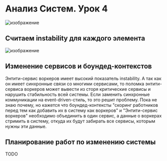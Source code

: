 # Анализ Систем. Урок 4

![изображение](https://github.com/mechanicalmachine/systems-analysis/assets/30704273/4ec325e8-1d54-49fb-b6fd-cb1e6201f49b)

## Считаем instability для каждого элемента

![изображение](https://github.com/mechanicalmachine/systems-analysis/assets/30704273/5cef1abb-04f1-45bf-8c9f-c7ef6d379dfb)


## Изменение сервисов и боундед-контекстов

Энтити-сервис воркеров имеет высокий показатель instability. А так как он имеет синхронные связи со многими сервисами, то поломка энтити-сервиса воркеров может вывести из сторя критические сервисы и нарушить стабильность всей системы. Если заменить синхронные коммуникации на event-driven-стиль, то это решит проблему. Пока не знаю почему, но кажется что боундед-контексты "скоринг работников перед тем как добавить их в систему как воркеров" и "Энтити-сервис воркеров" необходимо объединить в один сервис, а данные о воркерах стримить в систему, откуда их будут забирать все сервисы, которым нужны эти данные.


## Планирование работ по изменению системы

TODO
